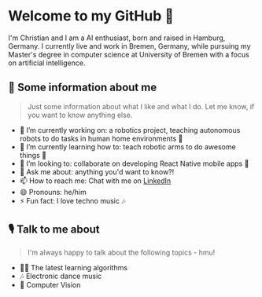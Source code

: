 # Welcome to my GitHub 👋

I'm Christian and I am a AI enthusiast, born and raised in Hamburg, Germany. I currently live and work in Bremen, Germany, while pursuing my Master's degree in computer science at University of Bremen with a focus on artificial intelligence.


## 👱‍ Some information about me 

> Just some information about what I like and what I do. Let me know, if you want to know anything else.
> 
- 🔭 I’m currently working on: a robotics project, teaching autonomous robots to do tasks in human home environments 🤖
- 🌱 I’m currently learning how to: teach robotic arms to do awesome things 🦾
- 👯 I’m looking to: collaborate on developing React Native mobile apps 📲
- 💬 Ask me about: anything you'd want to know?!
- 📫 How to reach me: Chat with me on [LinkedIn](https://www.linkedin.com/in/lheinbokel/)
- 😄 Pronouns: he/him
- ⚡ Fun fact: I love techno music 🎶

## 🎙️ Talk to me about

> I'm always happy to talk about the following topics - hmu!

- 🙇‍♂️ The latest learning algorithms
- 🎶 Electronic dance music
- 🌆 Computer Vision
